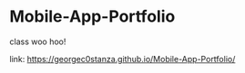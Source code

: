 # Mobile-App-Portfolio
class
woo hoo!

link:
https://georgec0stanza.github.io/Mobile-App-Portfolio/
